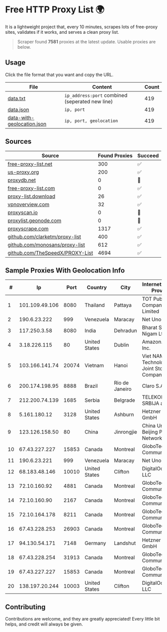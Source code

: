 
# Free HTTP Proxy List 🌍

It is a lightweight project that, every 10 minutes, scrapes lots of free-proxy sites, validates if it works, and serves a clean proxy list.


> Scraper found **7581** proxies at the latest update. Usable proxies are below.

## Usage

Click the file format that you want and copy the URL.


|File|Content|Count|
|----|-------|-----|
|[data.txt](https://raw.githubusercontent.com/themiralay/Proxy-List-World/master/data.txt)|`ip_address:port` combined (seperated new line)|419|
|[data.json](https://raw.githubusercontent.com/themiralay/Proxy-List-World/master/data.json)|`ip, port`|419|
|[data-with-geolocation.json](https://raw.githubusercontent.com/themiralay/Proxy-List-World/master/data-with-geolocation.json)|`ip, port, geolocation`|419|

## Sources

|Source|Found Proxies|Succeed|
|------|-------------|-------|
|[free-proxy-list.net](https://free-proxy-list.net)|300|✅|
|[us-proxy.org](https://www.us-proxy.org)|200|✅|
|[proxydb.net](http://proxydb.net)|0|🚫|
|[free-proxy-list.com](https://free-proxy-list.com/?page=&port=&type%5B%5D=http&type%5B%5D=https&up_time=0&search=Search)|0|✅|
|[proxy-list.download](https://www.proxy-list.download/HTTP)|26|✅|
|[vpnoverview.com](https://vpnoverview.com/privacy/anonymous-browsing/free-proxy-servers)|32|✅|
|[proxyscan.io](https://www.proxyscan.io)|0|🚫|
|[proxylist.geonode.com](https://proxylist.geonode.com/api/proxy-list?limit=300&page=1&sort_by=lastChecked&sort_type=desc&protocols=http,https)|0|🚫|
|[proxyscrape.com](https://api.proxyscrape.com/v2/?request=displayproxies&protocol=http&timeout=10000&country=all&ssl=all&anonymity=all)|1317|✅|
|[github.com/clarketm/proxy-list](https://raw.githubusercontent.com/clarketm/proxy-list/master/proxy-list-raw.txt)|400|✅|
|[github.com/monosans/proxy-list](https://raw.githubusercontent.com/monosans/proxy-list/main/proxies/http.txt)|612|✅|
|[github.com/TheSpeedX/PROXY-List](https://raw.githubusercontent.com/TheSpeedX/PROXY-List/master/http.txt)|4694|✅|


## Sample Proxies With Geolocation Info

|#|Ip|Port|Country|City|Internet Service Provider|
|-|--|----|-------|----|-------------------------|
|1|101.109.49.106|8080|Thailand|Pattaya|TOT Public Company Limited|
|2|190.6.23.222|999|Venezuela|Maracay|Net Uno|
|3|117.250.3.58|8080|India|Dehradun|Bharat Sanchar Nigam Ltd|
|4|3.18.226.115|80|United States|Dublin|Amazon.com, Inc.|
|5|103.166.141.74|20074|Vietnam|Hanoi|Viet NAM Cloud Technology Joint Stock Company|
|6|200.174.198.95|8888|Brazil|Rio de Janeiro|Claro S.A|
|7|212.200.74.139|1685|Serbia|Belgrade|TELEKOM SRBIJA a.d.|
|8|5.161.180.12|3128|United States|Ashburn|Hetzner Online GmbH|
|9|123.126.158.50|80|China|Jinrongjie|China Unicom Beijing Province Network|
|10|67.43.227.227|15853|Canada|Montreal|GloboTech Communications|
|11|190.6.23.221|999|Venezuela|Maracay|Net Uno|
|12|68.183.48.146|10010|United States|Clifton|DigitalOcean, LLC|
|13|72.10.160.92|4881|Canada|Montreal|GloboTech Communications|
|14|72.10.160.90|2167|Canada|Montreal|GloboTech Communications|
|15|72.10.164.178|8211|Canada|Montreal|GloboTech Communications|
|16|67.43.228.253|26903|Canada|Montreal|GloboTech Communications|
|17|94.130.54.171|7148|Germany|Landshut|Hetzner Online GmbH|
|18|67.43.228.254|31913|Canada|Montreal|GloboTech Communications|
|19|67.43.227.227|15853|Canada|Montreal|GloboTech Communications|
|20|138.197.20.244|10003|United States|Clifton|DigitalOcean, LLC|



## Contributing

Contributions are welcome, and they are greatly appreciated! Every
little bit helps, and credit will always be given.

